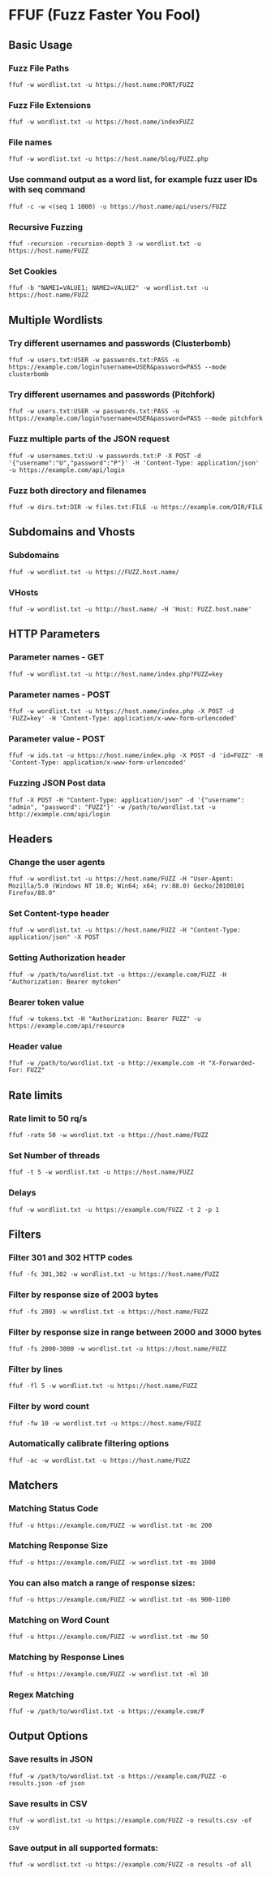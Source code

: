 # FFUF (Fuzz Faster You Fool)



## Basic Usage

### Fuzz File Paths

```
ffuf -w wordlist.txt -u https://host.name:PORT/FUZZ
```

### Fuzz File Extensions

```
ffuf -w wordlist.txt -u https://host.name/indexFUZZ
```

### File names

```
ffuf -w wordlist.txt -u https://host.name/blog/FUZZ.php
```

### Use command output as a word list, for example fuzz user IDs with seq command

```
ffuf -c -w <(seq 1 1000) -u https://host.name/api/users/FUZZ
```

### Recursive Fuzzing

```
ffuf -recursion -recursion-depth 3 -w wordlist.txt -u https://host.name/FUZZ
```

### Set Cookies

```
ffuf -b "NAME1=VALUE1; NAME2=VALUE2" -w wordlist.txt -u https://host.name/FUZZ
```

## Multiple Wordlists

### Try different usernames and passwords (Clusterbomb)

```
ffuf -w users.txt:USER -w passwords.txt:PASS -u https://example.com/login?username=USER&password=PASS --mode clusterbomb
```

### Try different usernames and passwords (Pitchfork)

```
ffuf -w users.txt:USER -w passwords.txt:PASS -u https://example.com/login?username=USER&password=PASS --mode pitchfork
```

### Fuzz multiple parts of the JSON request

```
ffuf -w usernames.txt:U -w passwords.txt:P -X POST -d '{"username":"U","password":"P"}' -H 'Content-Type: application/json' -u https://example.com/api/login
```

### Fuzz both directory and filenames

```
ffuf -w dirs.txt:DIR -w files.txt:FILE -u https://example.com/DIR/FILE
```

## Subdomains and Vhosts

### Subdomains

```
ffuf -w wordlist.txt -u https://FUZZ.host.name/
```

### VHosts

```
ffuf -w wordlist.txt -u http://host.name/ -H 'Host: FUZZ.host.name'
```


## HTTP Parameters

### Parameter names - GET

```
ffuf -w wordlist.txt -u http://host.name/index.php?FUZZ=key
```

### Parameter names - POST

```
ffuf -w wordlist.txt -u https://host.name/index.php -X POST -d 'FUZZ=key' -H 'Content-Type: application/x-www-form-urlencoded' 
```

### Parameter value - POST

```
ffuf -w ids.txt -u https://host.name/index.php -X POST -d 'id=FUZZ' -H 'Content-Type: application/x-www-form-urlencoded'
```

### Fuzzing JSON Post data

```
ffuf -X POST -H "Content-Type: application/json" -d '{"username": "admin", "password": "FUZZ"}' -w /path/to/wordlist.txt -u http://example.com/api/login
```

## Headers

### Change the user agents

```
ffuf -w wordlist.txt -u https://host.name/FUZZ -H "User-Agent: Mozilla/5.0 (Windows NT 10.0; Win64; x64; rv:88.0) Gecko/20100101 Firefox/88.0"
```

### Set Content-type header

```
ffuf -w wordlist.txt -u https://host.name/FUZZ -H "Content-Type: application/json" -X POST
```

### Setting Authorization header

```
ffuf -w /path/to/wordlist.txt -u https://example.com/FUZZ -H "Authorization: Bearer mytoken"
```

### Bearer token value

```
ffuf -w tokens.txt -H "Authorization: Bearer FUZZ" -u https://example.com/api/resource
```

### Header value

```
ffuf -w /path/to/wordlist.txt -u http://example.com -H "X-Forwarded-For: FUZZ"
```

## Rate limits

### Rate limit to 50 rq/s

```
ffuf -rate 50 -w wordlist.txt -u https://host.name/FUZZ
```


### Set Number of threads

```
ffuf -t 5 -w wordlist.txt -u https://host.name/FUZZ
```

### Delays

```
ffuf -w wordlist.txt -u https://example.com/FUZZ -t 2 -p 1
```

## Filters

### Filter 301 and 302 HTTP codes
``` 
ffuf -fc 301,302 -w wordlist.txt -u https://host.name/FUZZ
```

### Filter by response size of 2003 bytes
``` 
ffuf -fs 2003 -w wordlist.txt -u https://host.name/FUZZ
```

### Filter by response size in range between 2000 and 3000 bytes
``` 
ffuf -fs 2000-3000 -w wordlist.txt -u https://host.name/FUZZ
```

### Filter by lines
``` 
ffuf -fl 5 -w wordlist.txt -u https://host.name/FUZZ
```

### Filter by word count
``` 
ffuf -fw 10 -w wordlist.txt -u https://host.name/FUZZ
```

### Automatically calibrate filtering options
```
ffuf -ac -w wordlist.txt -u https://host.name/FUZZ
```

## Matchers

### Matching Status Code
```
ffuf -u https://example.com/FUZZ -w wordlist.txt -mc 200
```

### Matching Response Size
```
ffuf -u https://example.com/FUZZ -w wordlist.txt -ms 1000
```

### You can also match a range of response sizes:
```
ffuf -u https://example.com/FUZZ -w wordlist.txt -ms 900-1100
```

### Matching on Word Count
```
ffuf -u https://example.com/FUZZ -w wordlist.txt -mw 50
```

### Matching by Response Lines
```
ffuf -u https://example.com/FUZZ -w wordlist.txt -ml 10
```

### Regex Matching
```
ffuf -w /path/to/wordlist.txt -u https://example.com/F
```

## Output Options

### Save results in JSON
```
ffuf -w /path/to/wordlist.txt -u https://example.com/FUZZ -o results.json -of json
```

### Save results in CSV
```
ffuf -w wordlist.txt -u https://example.com/FUZZ -o results.csv -of csv
```

### Save output in all supported formats:
```
ffuf -w wordlist.txt -u https://example.com/FUZZ -o results -of all
```


